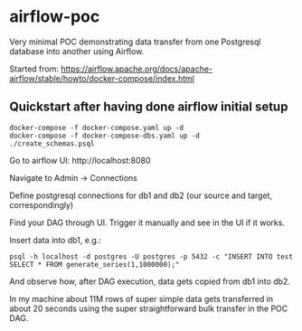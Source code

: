 # airflow-poc

Very minimal POC demonstrating data transfer from one Postgresql database into
another using Airflow.

Started from: https://airflow.apache.org/docs/apache-airflow/stable/howto/docker-compose/index.html

## Quickstart after having done airflow initial setup

```
docker-compose -f docker-compose.yaml up -d
docker-compose -f docker-compose-dbs.yaml up -d
./create_schemas.psql
```

Go to airflow UI: http://localhost:8080

Navigate to Admin -> Connections

Define postgresql connections for db1 and db2 (our source and target, correspondingly)

Find your DAG through UI. Trigger it manually and see in the UI if it works.

Insert data into db1, e.g.:

```
psql -h localhost -d postgres -U postgres -p 5432 -c "INSERT INTO test SELECT * FROM generate_series(1,1000000);"
```

And observe how, after DAG execution, data gets copied from db1 into db2.

In my machine about 11M rows of super simple data gets transferred in about
20 seconds using the super straightforward bulk transfer in the POC DAG.
